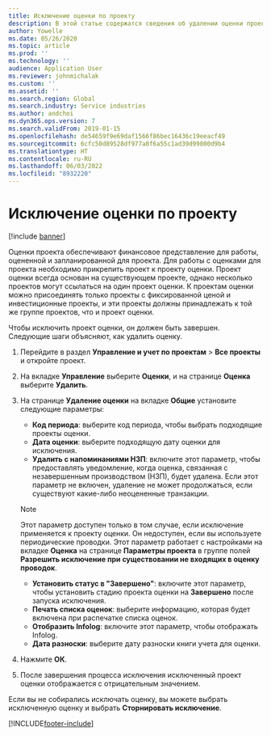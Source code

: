```yaml
---
title: Исключение оценки по проекту
description: В этой статье содержатся сведения об удалении оценки проекта после его завершения.
author: Yowelle
ms.date: 05/26/2020
ms.topic: article
ms.prod: ''
ms.technology: ''
audience: Application User
ms.reviewer: johnmichalak
ms.custom: ''
ms.assetid: ''
ms.search.region: Global
ms.search.industry: Service industries
ms.author: andchoi
ms.dyn365.ops.version: 7
ms.search.validFrom: 2019-01-15
ms.openlocfilehash: de54659f9e69daf1566f86bec16436c19eeacf49
ms.sourcegitcommit: 6cfc50d89528df977a8f6a55c1ad39d99800d9b4
ms.translationtype: HT
ms.contentlocale: ru-RU
ms.lasthandoff: 06/03/2022
ms.locfileid: "8932220"
---
```

# <a name="eliminate-a-project-estimate"></a>Исключение оценки по проекту

[!include [banner](../includes/banner.md)]

Оценки проекта обеспечивают финансовое представление для работы, оцененной и запланированной для проекта. Для работы с оценками для проекта необходимо прикрепить проект к проекту оценки. Проект оценки всегда основан на существующем проекте, однако несколько проектов могут ссылаться на один проект оценки. К проектам оценки можно присоединять только проекты с фиксированной ценой и инвестиционные проекты, и эти проекты должны принадлежать к той же группе проектов, что и проект оценки.

Чтобы исключить проект оценки, он должен быть завершен. Следующие шаги объясняют, как удалить оценку.

1. Перейдите в раздел **Управление и учет по проектам** > **Все проекты** и откройте проект. 
2. На вкладке **Управление** выберите **Оценки**, и на странице **Оценка** выберите **Удалить**.
3. На странице **Удаление оценки** на вкладке **Общие** установите следующие параметры:

   - **Код периода**: выберите код периода, чтобы выбрать подходящие проекты оценки. 
   - **Дата оценки**: выберите подходящую дату оценки для исключения.
   - **Удалить с напоминаниями НЗП**: включите этот параметр, чтобы предоставлять уведомление, когда оценка, связанная с незавершенным производством (НЗП), будет удалена. Если этот параметр не включен, удаление не может продолжаться, если существуют какие-либо неоцененные транзакции. 
   > [!NOTE]
   > Этот параметр доступен только в том случае, если исключение применяется к проекту оценки. Он недоступен, если вы используете периодические проводки. Этот параметр работает с настройками на вкладке **Оценка** на странице **Параметры проекта** в группе полей **Разрешить исключение при существовании не входящих в оценку проводок**.
   - **Установить статус в "Завершено"**: включите этот параметр, чтобы установить стадию проекта оценки на **Завершено** после запуска исключения.
   - **Печать списка оценок**: выберите информацию, которая будет включена при распечатке списка оценок.
   - **Отобразить Infolog**: включите этот параметр, чтобы отображать Infolog.
   - **Дата разноски**: выберите дату разноски книги учета для оценки.

4.  Нажмите **ОК**.
5. После завершения процесса исключения исключенный проект оценки отображается с отрицательным значением. 

Если вы не собирались исключать оценку, вы можете выбрать исключенную оценку и выбрать **Сторнировать исключение**.   


[!INCLUDE[footer-include](../includes/footer-banner.md)]